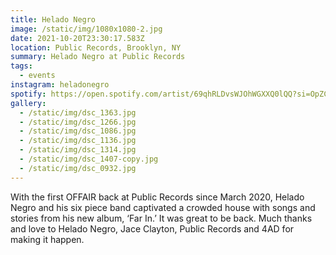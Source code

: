 ```yaml
---
title: Helado Negro
image: /static/img/1080x1080-2.jpg
date: 2021-10-20T23:30:17.583Z
location: Public Records, Brooklyn, NY
summary: Helado Negro at Public Records
tags:
  - events
instagram: heladonegro
spotify: https://open.spotify.com/artist/69qhRLDvsWJOhWGXXQ0lQQ?si=OpZCjimpQzSyefNY-Acx6A
gallery:
  - /static/img/dsc_1363.jpg
  - /static/img/dsc_1266.jpg
  - /static/img/dsc_1086.jpg
  - /static/img/dsc_1136.jpg
  - /static/img/dsc_1314.jpg
  - /static/img/dsc_1407-copy.jpg
  - /static/img/dsc_0932.jpg
---
```

With the first OFFAIR back at Public Records since March 2020, Helado Negro and his six piece band captivated a crowded house with songs and stories from his new album, ‘Far In.’ It was great to be back. Much thanks and love to Helado Negro, Jace Clayton, Public Records and 4AD for making it happen.
